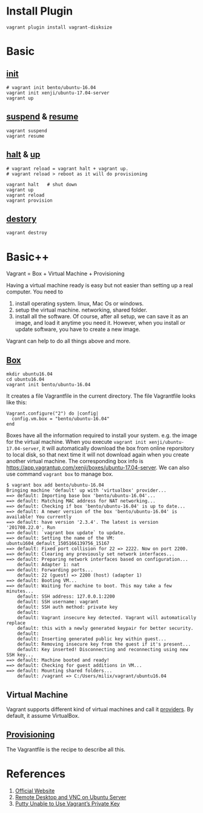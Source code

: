 # Install Plugin
```
vagrant plugin install vagrant-disksize
```

# Basic
## [init](https://www.vagrantup.com/docs/cli/init.html)
```
# vagrant init bento/ubuntu-16.04
vagrant init xenji/ubuntu-17.04-server
vagrant up
```

## [suspend](https://www.vagrantup.com/docs/cli/suspend.html) & [resume](https://www.vagrantup.com/docs/cli/resume.html)
```
vagrant suspend
vagrant resume
```

## [halt](https://www.vagrantup.com/docs/cli/halt.html) & [up](https://www.vagrantup.com/docs/cli/up.html)
```
# vagrant reload = vagrant halt + vagrant up.
# vagrant reload > reboot as it will do provisioning

vagrant halt   # shut down
vagrant up
vagrant reload
vagrant provision
```

## [destory](https://www.vagrantup.com/docs/cli/destroy.html)
```
vagrant destroy
```

# Basic++
Vagrant = Box + Virtual Machine + Provisioning

Having a virtual machine ready is easy but not easier than setting up a real computer.
You need to 
1. install operating system. linux, Mac Os or windows.
2. setup the virtual machine. networking, shared folder.
3. install all the software.
Of course, after all setup, we can save it as an image, and load it anytime you need it.
However, when you install or update software, you have to create a new image.

Vagrant can help to do all things above and more.

## [Box](https://www.vagrantup.com/docs/boxes.html)
```
mkdir ubuntu16.04
cd ubuntu16.04
vagrant init bento/ubuntu-16.04
```
It creates a file Vagrantfile in the current directory.
The file Vagrantfile looks like this:
```
Vagrant.configure("2") do |config|
  config.vm.box = "bento/ubuntu-16.04"
end
```


Boxes have all the information required to install your system. e.g. the image for the virtual machine.
When you execute `vagrant init xenji/ubuntu-17.04-server`, it will automatically download the box from online reporsitory to local disk, so that next time it will not download again when you create another virtual machine.
The corresponding box info is https://app.vagrantup.com/xenji/boxes/ubuntu-17.04-server.
We can also use command `vagrant box` to manage box.

```
$ vagrant box add bento/ubuntu-16.04
Bringing machine 'default' up with 'virtualbox' provider...
==> default: Importing base box 'bento/ubuntu-16.04'...
==> default: Matching MAC address for NAT networking...
==> default: Checking if box 'bento/ubuntu-16.04' is up to date...
==> default: A newer version of the box 'bento/ubuntu-16.04' is available! You currently
==> default: have version '2.3.4'. The latest is version '201708.22.0'. Run
==> default: `vagrant box update` to update.
==> default: Setting the name of the VM: ubuntu1604_default_1505166139756_15167
==> default: Fixed port collision for 22 => 2222. Now on port 2200.
==> default: Clearing any previously set network interfaces...
==> default: Preparing network interfaces based on configuration...
    default: Adapter 1: nat
==> default: Forwarding ports...
    default: 22 (guest) => 2200 (host) (adapter 1)
==> default: Booting VM...
==> default: Waiting for machine to boot. This may take a few minutes...
    default: SSH address: 127.0.0.1:2200
    default: SSH username: vagrant
    default: SSH auth method: private key
    default:
    default: Vagrant insecure key detected. Vagrant will automatically replace
    default: this with a newly generated keypair for better security.
    default:
    default: Inserting generated public key within guest...
    default: Removing insecure key from the guest if it's present...
    default: Key inserted! Disconnecting and reconnecting using new SSH key...
==> default: Machine booted and ready!
==> default: Checking for guest additions in VM...
==> default: Mounting shared folders...
    default: /vagrant => C:/Users/milix/vagrant/ubuntu16.04
```

## Virtual Machine
Vagrant supports different kind of virtual machines and call it [providers](https://www.vagrantup.com/docs/providers/). By default, it assume VirtualBox.

## [Provisioning](https://www.vagrantup.com/docs/provisioning/)


The Vagrantfile is the recipe to describe all this.


# References
1. [Official Website](https://www.vagrantup.com/)
2. [Remote Desktop and VNC on Ubuntu Server](https://peteris.rocks/blog/remote-desktop-and-vnc-on-ubuntu-server/)
3. [Putty Unable to Use Vagrant’s Private Key](http://www.alittleofboth.com/2014/04/putty-unable-to-use-vagrants-private-key/)
